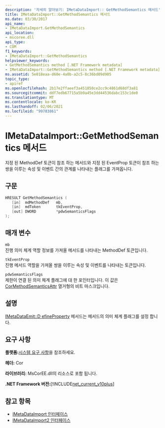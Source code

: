 ```yaml
---
description: '자세히 알아보기: IMetaDataImport:: GetMethodSemantics 메서드'
title: IMetaDataImport::GetMethodSemantics 메서드
ms.date: 03/30/2017
api_name:
- IMetaDataImport.GetMethodSemantics
api_location:
- mscoree.dll
api_type:
- COM
f1_keywords:
- IMetaDataImport::GetMethodSemantics
helpviewer_keywords:
- GetMethodSemantics method [.NET Framework metadata]
- IMetaDataImport::GetMethodSemantics method [.NET Framework metadata]
ms.assetid: 5e018eaa-d60e-4a0b-a2c5-8c36bd09d905
topic_type:
- apiref
ms.openlocfilehash: 2b17e2ffaeef3a451850ce2cc9c4861d68df3a81
ms.sourcegitcommit: ddf7edb67715a5b9a45e3dd44536dabc153c1de0
ms.translationtype: MT
ms.contentlocale: ko-KR
ms.lasthandoff: 02/06/2021
ms.locfileid: "99783861"
---
```

# <a name="imetadataimportgetmethodsemantics-method"></a>IMetaDataImport::GetMethodSemantics 메서드

지정 된 MethodDef 토큰이 참조 하는 메서드와 지정 된 EventProp 토큰이 참조 하는 쌍을 이루는 속성 및 이벤트 간의 관계를 나타내는 플래그를 가져옵니다.  
  
## <a name="syntax"></a>구문  
  
```cpp  
HRESULT GetMethodSemantics (  
   [in]  mdMethodDef   mb,  
   [in]  mdToken       tkEventProp,  
   [out] DWORD         *pdwSemanticsFlags  
);  
```  
  
## <a name="parameters"></a>매개 변수  

 `mb`  
 진행 의미 체계 역할 정보를 가져올 메서드를 나타내는 MethodDef 토큰입니다.  
  
 `tkEventProp`  
 진행 메서드 역할을 가져올 쌍을 이루는 속성 및 이벤트를 나타내는 토큰입니다.  
  
 `pdwSemanticsFlags`  
 제한이 연결 된 의미 체계 플래그에 대 한 포인터입니다. 이 값은 [CorMethodSemanticsAttr](cormethodsemanticsattr-enumeration.md) 열거형의 비트 마스크입니다.  
  
## <a name="remarks"></a>설명  

 [IMetaDataEmit::D efineProperty](imetadataemit-defineproperty-method.md) 메서드는 메서드의 의미 체계 플래그를 설정 합니다.  
  
## <a name="requirements"></a>요구 사항  

 **플랫폼:**[시스템 요구 사항](../../get-started/system-requirements.md)을 참조하세요.  
  
 **헤더:** Cor  
  
 **라이브러리:** MsCorEE.dll의 리소스로 포함 됩니다.  
  
 **.NET Framework 버전:**[!INCLUDE[net_current_v10plus](../../../../includes/net-current-v10plus-md.md)]  
  
## <a name="see-also"></a>참고 항목

- [IMetaDataImport 인터페이스](imetadataimport-interface.md)
- [IMetaDataImport2 인터페이스](imetadataimport2-interface.md)
